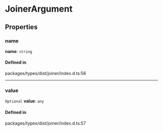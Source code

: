 # JoinerArgument

## Properties

### name

 **name**: `string`

#### Defined in

packages/types/dist/joiner/index.d.ts:56

___

### value

 `Optional` **value**: `any`

#### Defined in

packages/types/dist/joiner/index.d.ts:57
